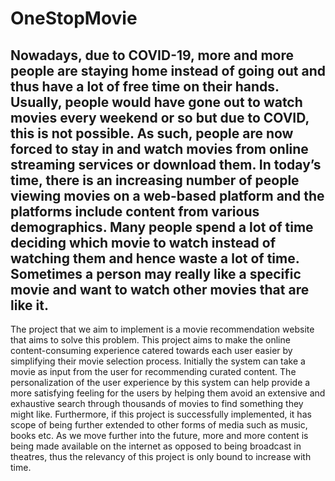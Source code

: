 # OneStopMovie
## Nowadays, due to COVID-19, more and more people are staying home instead of going out and thus have a lot of free time on their hands. Usually, people would have gone out to watch movies every weekend or so but due to COVID, this is not possible. As such, people are now forced to stay in and watch movies from online streaming services or download them. In today’s time, there is an increasing number of people viewing movies on a web-based platform and the platforms include content from various demographics. Many people spend a lot of time deciding which movie to watch instead of watching them and hence waste a lot of time. Sometimes a person may really like a specific movie and want to watch other movies that are like it. 
The project that we aim to implement is a movie recommendation website that aims to solve this problem. This project aims to make the online content-consuming experience catered towards each user easier by simplifying their movie selection process. Initially the system can take a movie as input from the user for recommending curated content. The personalization of the user experience by this system can help provide a more satisfying feeling for the users by helping them avoid an extensive and exhaustive search through thousands of movies to find something they might like. Furthermore, if this project is successfully implemented, it has scope of being further extended to other forms of media such as music, books etc. 
As we move further into the future, more and more content is being made available on the internet as opposed to being broadcast in theatres, thus the relevancy of this project is only bound to increase with time.
